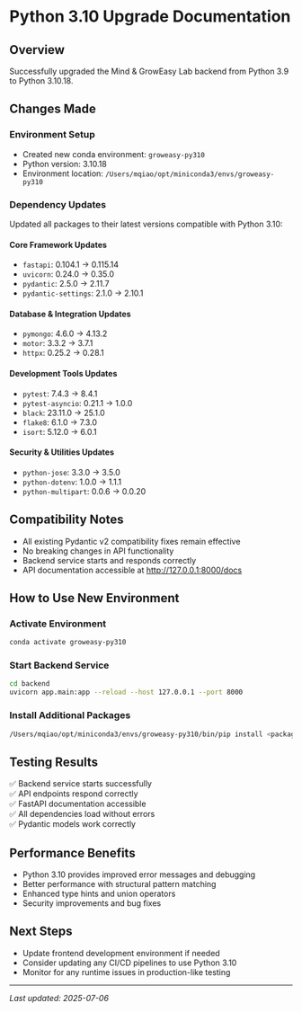# Python 3.10 Upgrade Documentation

## Overview
Successfully upgraded the Mind & GrowEasy Lab backend from Python 3.9 to Python 3.10.18.

## Changes Made

### Environment Setup
- Created new conda environment: `groweasy-py310`
- Python version: 3.10.18
- Environment location: `/Users/mqiao/opt/miniconda3/envs/groweasy-py310`

### Dependency Updates
Updated all packages to their latest versions compatible with Python 3.10:

#### Core Framework Updates
- `fastapi`: 0.104.1 → 0.115.14
- `uvicorn`: 0.24.0 → 0.35.0
- `pydantic`: 2.5.0 → 2.11.7
- `pydantic-settings`: 2.1.0 → 2.10.1

#### Database & Integration Updates
- `pymongo`: 4.6.0 → 4.13.2
- `motor`: 3.3.2 → 3.7.1
- `httpx`: 0.25.2 → 0.28.1

#### Development Tools Updates
- `pytest`: 7.4.3 → 8.4.1
- `pytest-asyncio`: 0.21.1 → 1.0.0
- `black`: 23.11.0 → 25.1.0
- `flake8`: 6.1.0 → 7.3.0
- `isort`: 5.12.0 → 6.0.1

#### Security & Utilities Updates
- `python-jose`: 3.3.0 → 3.5.0
- `python-dotenv`: 1.0.0 → 1.1.1
- `python-multipart`: 0.0.6 → 0.0.20

## Compatibility Notes
- All existing Pydantic v2 compatibility fixes remain effective
- No breaking changes in API functionality
- Backend service starts and responds correctly
- API documentation accessible at http://127.0.0.1:8000/docs

## How to Use New Environment

### Activate Environment
```bash
conda activate groweasy-py310
```

### Start Backend Service
```bash
cd backend
uvicorn app.main:app --reload --host 127.0.0.1 --port 8000
```

### Install Additional Packages
```bash
/Users/mqiao/opt/miniconda3/envs/groweasy-py310/bin/pip install <package_name>
```

## Testing Results
✅ Backend service starts successfully  
✅ API endpoints respond correctly  
✅ FastAPI documentation accessible  
✅ All dependencies load without errors  
✅ Pydantic models work correctly  

## Performance Benefits
- Python 3.10 provides improved error messages and debugging
- Better performance with structural pattern matching
- Enhanced type hints and union operators
- Security improvements and bug fixes

## Next Steps
- Update frontend development environment if needed
- Consider updating any CI/CD pipelines to use Python 3.10
- Monitor for any runtime issues in production-like testing

---
*Last updated: 2025-07-06* 